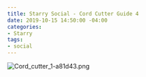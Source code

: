 ```yaml
---
title: Starry Social - Cord Cutter Guide 4
date: 2019-10-15 14:50:00 -04:00
categories:
- Starry
tags:
- social
---
```


![Cord_cutter_1-a81d43.png](/uploads/Cord_cutter_1-a81d43.png)